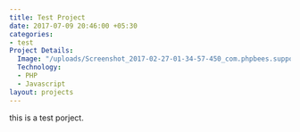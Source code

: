 ```yaml
---
title: Test Project
date: 2017-07-09 20:46:00 +05:30
categories:
- test
Project Details:
  Image: "/uploads/Screenshot_2017-02-27-01-34-57-450_com.phpbees.supportkhadayata.png"
  Technology:
  - PHP
  - Javascript
layout: projects
---
```


this is a test porject.